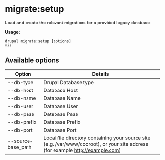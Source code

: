# migrate:setup
Load and create the relevant migrations for a provided legacy database

**Usage:**
```
drupal migrate:setup [options]
mis
```

## Available options
Option | Details
-------|-------------
--db-type | Drupal Database type
--db-host | Database Host
--db-name | Database Name
--db-user | Database User
--db-pass | Database Pass
--db-prefix | Database Prefix
--db-port | Database Port
--source-base_path | Local file directory containing your source site (e.g. /var/www/docroot), or your site address (for example http://example.com)

